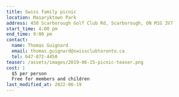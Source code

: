 ```yaml
---
title: Swiss family picnic
location: Masaryktown Park
address: 450 Scarborough Golf Club Rd, Scarborough, ON M1G 3V7
start_time: 4:00 pm
end_time: 9:00 pm
contact:
  name: Thomas Guignard
  email: thomas.guignard@swissclubtoronto.ca
  tel: 647-872-4450
teaser: /assets/images/2019-06-15-picnic-teaser.png
cost: |
  $5 per person
  Free for members and children
last_modified_at: 2022-06-19
---
```

